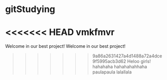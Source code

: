 # gitStudying
<<<<<<< HEAD
vmkfmvr
=======
Welcome in our best project!
Welcome in our best project!
>>>>>>> 9a86a2631427a4d1488a72a4dce9f5995acb3d62
Heloo girls!
hahahaha
hahahahahhaha
paulapaula
lalallala